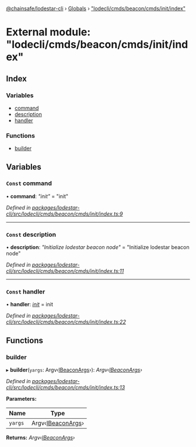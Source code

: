 [@chainsafe/lodestar-cli](../README.md) › [Globals](../globals.md) › ["lodecli/cmds/beacon/cmds/init/index"](_lodecli_cmds_beacon_cmds_init_index_.md)

# External module: "lodecli/cmds/beacon/cmds/init/index"

## Index

### Variables

* [command](_lodecli_cmds_beacon_cmds_init_index_.md#const-command)
* [description](_lodecli_cmds_beacon_cmds_init_index_.md#const-description)
* [handler](_lodecli_cmds_beacon_cmds_init_index_.md#const-handler)

### Functions

* [builder](_lodecli_cmds_beacon_cmds_init_index_.md#builder)

## Variables

### `Const` command

• **command**: *"init"* = "init"

*Defined in [packages/lodestar-cli/src/lodecli/cmds/beacon/cmds/init/index.ts:9](https://github.com/ChainSafe/lodestar/blob/b76b72d03/packages/lodestar-cli/src/lodecli/cmds/beacon/cmds/init/index.ts#L9)*

___

### `Const` description

• **description**: *"Initialize lodestar beacon node"* = "Initialize lodestar beacon node"

*Defined in [packages/lodestar-cli/src/lodecli/cmds/beacon/cmds/init/index.ts:11](https://github.com/ChainSafe/lodestar/blob/b76b72d03/packages/lodestar-cli/src/lodecli/cmds/beacon/cmds/init/index.ts#L11)*

___

### `Const` handler

• **handler**: *[init](_lodecli_cmds_beacon_cmds_init_init_.md#init)* = init

*Defined in [packages/lodestar-cli/src/lodecli/cmds/beacon/cmds/init/index.ts:22](https://github.com/ChainSafe/lodestar/blob/b76b72d03/packages/lodestar-cli/src/lodecli/cmds/beacon/cmds/init/index.ts#L22)*

## Functions

###  builder

▸ **builder**(`yargs`: Argv‹[IBeaconArgs](../interfaces/_lodecli_cmds_beacon_options_index_.ibeaconargs.md)›): *Argv‹[IBeaconArgs](../interfaces/_lodecli_cmds_beacon_options_index_.ibeaconargs.md)›*

*Defined in [packages/lodestar-cli/src/lodecli/cmds/beacon/cmds/init/index.ts:13](https://github.com/ChainSafe/lodestar/blob/b76b72d03/packages/lodestar-cli/src/lodecli/cmds/beacon/cmds/init/index.ts#L13)*

**Parameters:**

Name | Type |
------ | ------ |
`yargs` | Argv‹[IBeaconArgs](../interfaces/_lodecli_cmds_beacon_options_index_.ibeaconargs.md)› |

**Returns:** *Argv‹[IBeaconArgs](../interfaces/_lodecli_cmds_beacon_options_index_.ibeaconargs.md)›*
